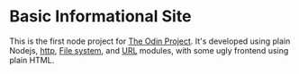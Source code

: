 # Basic Informational Site

This is the first node project for [The Odin Project](https://www.theodinproject.com/courses/nodejs/lessons/basic-informational-site).
It's developed using plain Nodejs, [http](https://nodejs.org/api/http.html), [File system](https://nodejs.org/api/fs.html), and [URL](https://nodejs.org/api/url.html) modules, with some ugly frontend using plain HTML.

